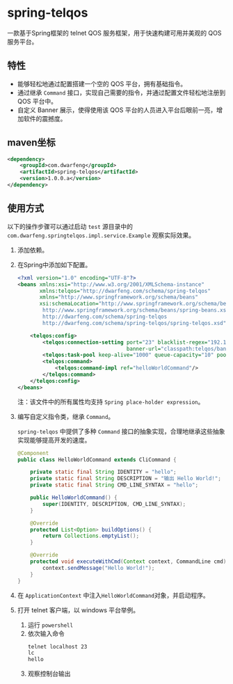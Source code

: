 # spring-telqos

一款基于Spring框架的 telnet QOS 服务框架，用于快速构建可用并美观的 QOS 服务平台。

## 特性

* 能够轻松地通过配置搭建一个空的 QOS 平台，拥有基础指令。
* 通过继承 `Command` 接口，实现自己需要的指令，并通过配置文件轻松地注册到 QOS 平台中。
* 自定义 Banner 展示，使得使用该 QOS 平台的人员进入平台后眼前一亮，增加软件的震撼度。

## maven坐标

   ```xml
   <dependency>
       <groupId>com.dwarfeng</groupId>
       <artifactId>spring-telqos</artifactId>
       <version>1.0.0.a</version>
   </dependency>
   ```

## 使用方式

以下的操作步骤可以通过启动 `test` 源目录中的 `com.dwarfeng.springtelqos.impl.service.Example` 观察实际效果。

1. 添加依赖。

2. 在Spring中添加如下配置。

   ```xml
   <?xml version="1.0" encoding="UTF-8"?>
   <beans xmlns:xsi="http://www.w3.org/2001/XMLSchema-instance"
          xmlns:telqos="http://dwarfeng.com/schema/spring-telqos"
          xmlns="http://www.springframework.org/schema/beans"
          xsi:schemaLocation="http://www.springframework.org/schema/beans
           http://www.springframework.org/schema/beans/spring-beans.xsd
           http://dwarfeng.com/schema/spring-telqos
           http://dwarfeng.com/schema/spring-telqos/spring-telqos.xsd">
   
       <telqos:config>
           <telqos:connection-setting port="23" blacklist-regex="192.168.100.1" whitelist-regex=".*" charset="GBK"
                                      banner-url="classpath:telqos/banner.txt"/>
           <telqos:task-pool keep-alive="1000" queue-capacity="10" pool-size="20" rejection-policy="ABORT"/>
           <telqos:command>
               <telqos:command-impl ref="helloWorldCommand"/>
           </telqos:command>
       </telqos:config>
   </beans>
   ```
   
   注：该文件中的所有属性均支持 `Spring place-holder expression`。
   
3. 编写自定义指令类，继承 `Command`。

   `spring-telqos` 中提供了多种 `Command` 接口的抽象实现，合理地继承这些抽象实现能够提高开发的速度。
   
   ```java
   @Component
   public class HelloWorldCommand extends CliCommand {
   
       private static final String IDENTITY = "hello";
       private static final String DESCRIPTION = "输出 Hello World!";
       private static final String CMD_LINE_SYNTAX = "hello";
   
       public HelloWorldCommand() {
           super(IDENTITY, DESCRIPTION, CMD_LINE_SYNTAX);
       }
   
       @Override
       protected List<Option> buildOptions() {
           return Collections.emptyList();
       }
   
       @Override
       protected void executeWithCmd(Context context, CommandLine cmd) throws TelqosException {
           context.sendMessage("Hello World!");
       }
   }
   ```
   
4. 在 `ApplicationContext` 中注入`HelloWorldCommand`对象，并启动程序。

5. 打开 telnet 客户端，以 windows 平台举例。

   1. 运行 `powershell`
   2. 依次输入命令
      ```cmd
      telnet localhost 23
      lc
      hello
      ```
   3. 观察控制台输出
